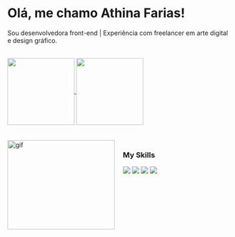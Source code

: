 # Olá, me chamo Athina Farias!

Sou desenvolvedora front-end | Experiência com freelancer em arte digital e design gráfico.

<div style="display: inline_block"><br>
  <a href="https://github.com/athinafarias/github-readme-stats">
    <img height=150 align="center" src="https://github-readme-stats.vercel.app/api?username=athinafarias&show_icons=true&theme=onedark&count_private=true&hide_border=true" />
  </a>
  <a href="https://github.com/athinafarias/convoychat">
    <img height=150 align="center" src="https://github-readme-stats.vercel.app/api/top-langs?username=athinafarias&layout=compact&langs_count=8&theme=onedark&hide_border=true" />
  </a>
  <br>
  <br>
</div>

<div style="display: inline_block"><br>
  <img align="left" alt="gif" height="200" width="240" src="https://i.pinimg.com/originals/f8/82/ea/f882eaced82a507f0b5d0522d8b86e6e.gif">

  <h3>&nbsp &nbsp My Skills</h3>
  &nbsp &nbsp <img src="https://img.shields.io/badge/JavaScript-FFE6AA?style=for-the-badge&logo=javascript&logoColor=5D2B3F"/>
  <img src="https://img.shields.io/badge/html-F29F9F?style=for-the-badge&logo=html5&logoColor=5D2B3F"/>
  <img src="https://img.shields.io/badge/css-B0D0ED?style=for-the-badge&logo=css3&logoColor=5D2B3F"/>
  <img src="https://img.shields.io/badge/photoshop-AEAEE4?style=for-the-badge&logo=adobephotoshop&logoColor=5D2B3F"/>
</div>
